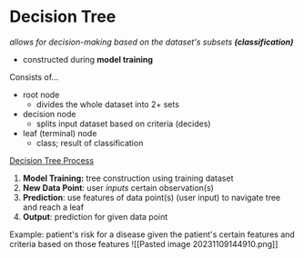 # Decision Tree
*allows for decision-making based on the dataset's subsets **(classification)***
- constructed during **model training**

Consists of...
- root node
	- divides the whole dataset into 2+ sets
- decision node
	- splits input dataset based on criteria (decides)
- leaf (terminal) node
	- class; result of classification

<u>Decision Tree Process</u>
1. **Model Training:** tree construction using training dataset
2. **New Data Point**: user *inputs* certain observation(s)
3. **Prediction**: use features of data point(s) (user input) to navigate tree and reach a leaf
4. **Output**: prediction for given data point

Example: patient's risk for a disease given the patient's certain features and criteria based on those features
![[Pasted image 20231109144910.png]]

